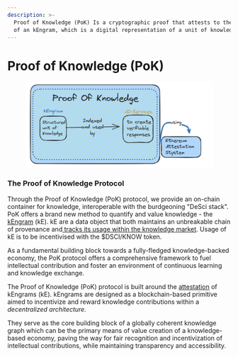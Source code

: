 ```yaml
---
description: >-
  Proof of Knowledge (PoK) Is a cryptographic proof that attests to the creation
  of an kEngram, which is a digital representation of a unit of knowledge.
---
```


# Proof of Knowledge (PoK)

<figure><img src="../../.gitbook/assets/image (2).png" alt=""><figcaption></figcaption></figure>

### The Proof of Knowledge Protocol

Through the Proof of Knowledge (PoK) protocol, we provide an on-chain container for knowledge, interoperable with the burdgeoning "DeSci stack". PoK offers a brand new method to quantify and value knowledge - the [kEngram](kengrams.md) (kE). kE are a data object that both maintains an unbreakable chain of provenance and[ tracks its usage within the knowledge market](validation-and-value-attribution.md). Usage of kE is to be incentivised with the $DSCI/KNOW token.

As a fundamental building block towards a fully-fledged knowledge-backed economy, the PoK protocol offers a comprehensive framework to fuel intellectual contribution and foster an environment of continuous learning and knowledge exchange.

The Proof of Knowledge (PoK) protocol is built around the [attestation](https://docs.attest.sh/docs/core--concepts/attestations) of kEngrams (kE). kEngrams are designed as a blockchain-based primitive aimed to incentivize and reward knowledge contributions within a _decentralized architecture._&#x20;

They serve as the core building block of a globally coherent knowledge graph which can be the primary means of value creation of a knowledge-based economy, paving the way for fair recognition and incentivization of intellectual contributions, while maintaining transparency and accessibility.


